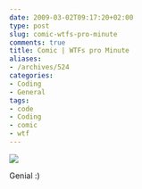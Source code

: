 ```yaml
---
date: 2009-03-02T09:17:20+02:00
type: post
slug: comic-wtfs-pro-minute
comments: true
title: Comic | WTFs pro Minute
aliases:
- /archives/524
categories:
- Coding
- General
tags:
- code
- Coding
- comic
- wtf
---
```


![](http://www.codinghorror.com/blog/images/the-only-valid-measurement-of-code-quality-wtfs-per-minute.png)

Genial :)
